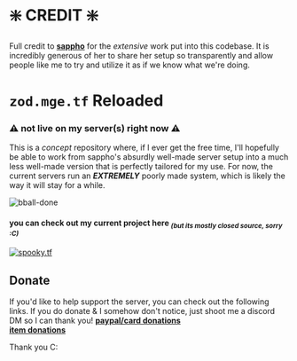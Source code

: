 # ❇️ CREDIT ❇️
Full credit to [**sappho**](https://github.com/sapphonie) for the _extensive_ work put into this codebase. It is incredibly generous of her to share her setup so transparently and allow people like me to try and utilize it as if we know what we're doing. 



# `zod.mge.tf` Reloaded 
### ⚠️ not live on my server(s) right now ⚠️
This is a _concept_ repository where, if I ever get the free time, I'll hopefully be able to work from sappho's absurdly well-made server setup into a much less well-made version that is perfectly tailored for my use. For now, the current servers run an ***EXTREMELY*** poorly made system, which is likely the way it will stay for a while.  

![bball-done](https://user-images.githubusercontent.com/16076573/197131842-0aa776e2-6026-4830-82a9-de924ef91807.png)


#### you can check out my current project here <sub>*(but its mostly closed source, sorry :C)*</sub>
[![spooky.tf](https://user-images.githubusercontent.com/16076573/192673098-48467c36-2d96-43ca-bc02-5ec993989ceb.gif)](https://github.com/spookytf/)  

 ## Donate
 If you'd like to help support the server, you can check out the following links. If you do donate & I somehow don't notice, just shoot me a discord DM so I can thank you!
 [**paypal/card donations**](https://donate.contenthell.earth/)  
 [**item donations**](https://tradeoffers.contenthell.earth/)  
 
 Thank you C:

